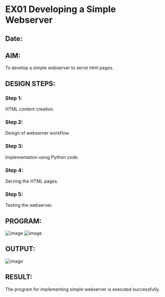 # EX01 Developing a Simple Webserver
## Date:

## AIM:
To develop a simple webserver to serve html pages.

## DESIGN STEPS:
### Step 1: 
HTML content creation.

### Step 2:
Design of webserver workflow.

### Step 3:
Implementation using Python code.

### Step 4:
Serving the HTML pages.

### Step 5:
Testing the webserver.
## PROGRAM:
![image](https://github.com/KAVIYASHANMUGAM19/simplewebserver/assets/155141139/113bb223-737d-4909-a795-449bed487fba)
![image](https://github.com/KAVIYASHANMUGAM19/simplewebserver/assets/155141139/5aa8cab3-6c06-4959-a3ee-b292d6c0991d)

## OUTPUT:
![image](https://github.com/KAVIYASHANMUGAM19/simplewebserver/assets/155141139/2ad98d51-7911-48c4-84cd-e069f0452f4e)


## RESULT:
The program for implementing simple webserver is executed successfully.
